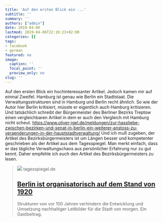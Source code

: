 ```yaml
---
title: 'Auf den ersten Blick ein ...'
subtitle: ''
summary: ''
authors: ["admin"]
date: 2019-04-06
lastmod: 2019-04-06T22:18:23+02:00
categories: []
tags:
- facebook
- german
featured: no
image:
  caption: ''
  focal_point: ''
  preview_only: no
slug: ''
---
```

Auf den ersten Blick ein hochinteressanter Artikel. Jedoch kamen mir auf einmal Zweifel. Hamburg ist genau wie Berlin ein Stadtstaat. Die Verwaltungsstrukturen sind in Hamburg und Berlin recht ähnlich. So wie der Autor hier Berlin kritisiert, müsste er eigentlich auch Hamburg kritisieren. Und tatsächlich schreibt der Bürgermeister des Berliner Bezirks Treptow einen vergleichbaren Artikel in dem er auch den Vergleich mit Hamburg nicht scheut. 
https://www.oliver-igel.de/meldungen/zur-hassliebe-zwischen-bezirken-und-senat-in-berlin-ein-weiterer-anstoss-zu-veraenderungen-in-der-hauptstadtverwaltung/
Und ich muß zugeben, der Artikel des Bezirksbürgermeisters ist um Längen besser und kompetenter geschrieben als der Artikel aus dem Tagesspiegel. Man merkt einfach, dass er das tägliche Verwaltungschaos aus persönlicher Erfahrung nur zu gut kennt. 
Daher empfehle ich euch den Artikel des Bezirksbürgermeisters zu lesen.
> [![](https://www.tagesspiegel.de/images/berlin-mitte-panorama-morgenstimmung-mit-nebel-23-03-2019-berlin-ger-berlin-mitte-panorama-mo/24170234/2-format530.jpg)](https://www.tagesspiegel.de/berlin/stadtmanagement-berlin-ist-organisatorisch-auf-dem-stand-von-1920/24169092.html)
> tagesspiegel.de
> ## [Berlin ist organisatorisch auf dem Stand von 1920](https://www.tagesspiegel.de/berlin/stadtmanagement-berlin-ist-organisatorisch-auf-dem-stand-von-1920/24169092.html)
>
>Strukturen von vor 100 Jahren verhindern die Entwicklung und Umsetzung nachhaltiger Leitbilder für die Stadt von morgen. Ein Gastbeitrag.


